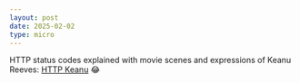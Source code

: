 ```yaml
---
layout: post
date: 2025-02-02
type: micro
---
```


HTTP status codes explained with movie scenes and expressions of Keanu Reeves: [HTTP Keanu](https://httpkeanu.glitch.me/) 😂